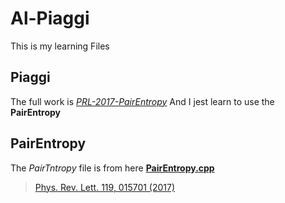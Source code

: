 # Al-Piaggi
This is my learning Files
## Piaggi
The full work is *[PRL-2017-PairEntropy](https://github.com/PabloPiaggi/PRL-2017-PairEntropy.git)*
And I jest learn to use the **PairEntropy**
## PairEntropy
The *PairTntropy* file is from here **[PairEntropy.cpp](https://github.com/PabloPiaggi/plumed2/blob/entropyCVcolvar/src/colvar/PairEntropy.cpp)**


> [Phys. Rev. Lett. 119, 015701 (2017)](https://doi.org/10.1103/physrevlett.119.015701)
